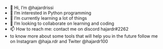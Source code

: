 - 👋 Hi, I’m @hajardrissi
- 👀 I’m interested in Python programming
- 🌱 I’m currently learning a lot of things
- 💞️ I’m looking to collaborate on learning and coding
- 📫 How to reach me: contact me on discord hajardr#2262
- to know more about some tools that will help you in the future follow me on Instagram @haja.rdr and Twiter @hajardr100
